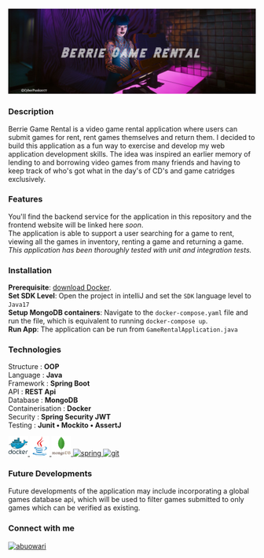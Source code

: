 ![Image](src/main/resources/BerrieRentalBackend.jpg)
### Description
Berrie Game Rental is a video game rental application where users can submit games for rent, rent games themselves and return them. I decided to build this application as a fun way to exercise and develop my web application development skills.
The idea was inspired an earlier memory of lending to and borrowing video games from many friends and having to keep track of who's got what in the day's of CD's and game catridges exclusively.

### Features
You'll find the backend service for the application in this repository and the frontend website will be linked here _soon_.<br> 
The application is able to support a user searching for a game to rent, viewing all the games in inventory, renting a game and returning a game.<br>
*This application has been thoroughly tested with unit and integration tests.*

### Installation
**Prerequisite**: [download Docker](https://www.docker.com).<br>
**Set SDK Level**: Open the project in intelliJ and set the `SDK` language level to `Java17`<br>
**Setup MongoDB containers**: Navigate to the `docker-compose.yaml` file and run the file, which is equivalent to running `docker-compose up`.<br>
**Run App**: The application can be run from `GameRentalApplication.java`

### Technologies
Structure : **OOP**<br>
Language : **Java**<br>
Framework : **Spring Boot**<br>
API : **REST Api**<br>
Database : **MongoDB**<br>
Containerisation : **Docker**<br>
Security : **Spring Security JWT**<br>
Testing : **Junit • Mockito • AssertJ**<br>
<p> 
  <a href="https://www.docker.com/" target="_blank" rel="noreferrer"> <img src="https://raw.githubusercontent.com/devicons/devicon/master/icons/docker/docker-original-wordmark.svg" alt="docker" width="40" height="40"/> </a>
  <a href="https://www.java.com" target="_blank" rel="noreferrer"> <img src="https://raw.githubusercontent.com/devicons/devicon/master/icons/java/java-original.svg" alt="java" width="40" height="40"/> </a>
  <a href="https://www.mongodb.com/" target="_blank" rel="noreferrer"> <img src="https://raw.githubusercontent.com/devicons/devicon/master/icons/mongodb/mongodb-original-wordmark.svg" alt="mongodb" width="40" height="40"/> </a>
  <a href="https://spring.io/" target="_blank" rel="noreferrer"> <img src="https://www.vectorlogo.zone/logos/springio/springio-icon.svg" alt="spring" width="40" height="40"/> </a>
  <a href="https://git-scm.com/" target="_blank" rel="noreferrer"> <img src="https://www.vectorlogo.zone/logos/git-scm/git-scm-icon.svg" alt="git" width="40" height="40"/> </a>
</p>

### Future Developments
Future developments of the application may include incorporating a global games database api, which will be used to filter games submitted to only games which can be verified as existing.

### Connect with me 
<a href="https://linkedin.com/in/amabuowari" target="blank"><img align="center" src="https://raw.githubusercontent.com/rahuldkjain/github-profile-readme-generator/master/src/images/icons/Social/linked-in-alt.svg" alt="abuowari" height="30" width="40" /></a>

